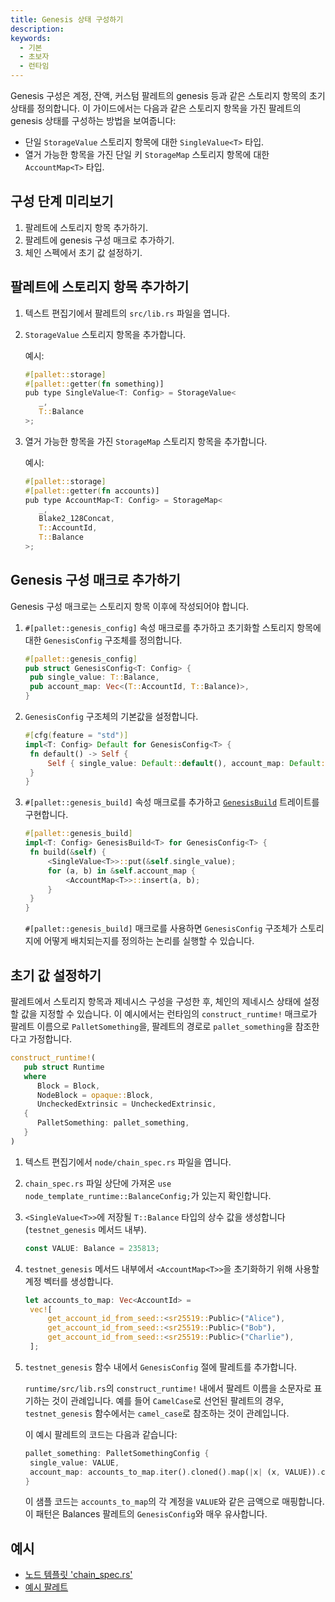 ```yaml
---
title: Genesis 상태 구성하기
description:
keywords:
  - 기본
  - 초보자
  - 런타임
---
```


Genesis 구성은 계정, 잔액, 커스텀 팔레트의 genesis 등과 같은 스토리지 항목의 초기 상태를 정의합니다.
이 가이드에서는 다음과 같은 스토리지 항목을 가진 팔레트의 genesis 상태를 구성하는 방법을 보여줍니다:

- 단일 `StorageValue` 스토리지 항목에 대한 `SingleValue<T>` 타입.
- 열거 가능한 항목을 가진 단일 키 `StorageMap` 스토리지 항목에 대한 `AccountMap<T>` 타입.

## 구성 단계 미리보기

1. 팔레트에 스토리지 항목 추가하기.
2. 팔레트에 genesis 구성 매크로 추가하기.
3. 체인 스펙에서 초기 값 설정하기.

## 팔레트에 스토리지 항목 추가하기

1. 텍스트 편집기에서 팔레트의 `src/lib.rs` 파일을 엽니다.

2. `StorageValue` 스토리지 항목을 추가합니다.

   예시:

   ```rust
   #[pallet::storage]
   #[pallet::getter(fn something)]
   pub type SingleValue<T: Config> = StorageValue<
      _, 
      T::Balance
   >;
   ```

3. 열거 가능한 항목을 가진 `StorageMap` 스토리지 항목을 추가합니다.

   예시:

   ```rust
   #[pallet::storage]
   #[pallet::getter(fn accounts)]
   pub type AccountMap<T: Config> = StorageMap<
      _, 
      Blake2_128Concat, 
      T::AccountId, 
      T::Balance
   >;
   ```

## Genesis 구성 매크로 추가하기

Genesis 구성 매크로는 스토리지 항목 이후에 작성되어야 합니다.

1. `#[pallet::genesis_config]` 속성 매크로를 추가하고 초기화할 스토리지 항목에 대한 `GenesisConfig` 구조체를 정의합니다.

   ```rust
   #[pallet::genesis_config]
   pub struct GenesisConfig<T: Config> {
   	pub single_value: T::Balance,
   	pub account_map: Vec<(T::AccountId, T::Balance)>,
   }
   ```

2. `GenesisConfig` 구조체의 기본값을 설정합니다.

   ```rust
   #[cfg(feature = "std")]
   impl<T: Config> Default for GenesisConfig<T> {
   	fn default() -> Self {
   		Self { single_value: Default::default(), account_map: Default::default() }
   	}
   }
   ```

3. `#[pallet::genesis_build]` 속성 매크로를 추가하고 [`GenesisBuild`](https://paritytech.github.io/substrate/master/frame_support/traits/trait.GenesisBuild.html) 트레이트를 구현합니다.

   ```rust
   #[pallet::genesis_build]
   impl<T: Config> GenesisBuild<T> for GenesisConfig<T> {
   	fn build(&self) {
   		<SingleValue<T>>::put(&self.single_value);
   		for (a, b) in &self.account_map {
   			<AccountMap<T>>::insert(a, b);
   		}
   	}
   }
   ```

   `#[pallet::genesis_build]` 매크로를 사용하면 `GenesisConfig` 구조체가 스토리지에 어떻게 배치되는지를 정의하는 논리를 실행할 수 있습니다.

## 초기 값 설정하기

팔레트에서 스토리지 항목과 제네시스 구성을 구성한 후, 체인의 제네시스 상태에 설정할 값을 지정할 수 있습니다.
이 예시에서는 런타임의 `construct_runtime!` 매크로가 팔레트 이름으로 `PalletSomething`을, 팔레트의 경로로 `pallet_something`을 참조한다고 가정합니다.

```rust
construct_runtime!(
   pub struct Runtime
   where
      Block = Block,
      NodeBlock = opaque::Block,
      UncheckedExtrinsic = UncheckedExtrinsic,
   {
      PalletSomething: pallet_something,
   }
)
```

1. 텍스트 편집기에서 `node/chain_spec.rs` 파일을 엽니다.

2. `chain_spec.rs` 파일 상단에 가져온 `use node_template_runtime::BalanceConfig;`가 있는지 확인합니다.

3. `<SingleValue<T>>`에 저장될 `T::Balance` 타입의 상수 값을 생성합니다 (`testnet_genesis` 메서드 내부).

   ```rust
   const VALUE: Balance = 235813;
   ```

4. `testnet_genesis` 메서드 내부에서 `<AccountMap<T>>`을 초기화하기 위해 사용할 계정 벡터를 생성합니다.

   ```rust
   let accounts_to_map: Vec<AccountId> =
   	vec![
   		get_account_id_from_seed::<sr25519::Public>("Alice"),
   		get_account_id_from_seed::<sr25519::Public>("Bob"),
   		get_account_id_from_seed::<sr25519::Public>("Charlie"),
   	];
   ```

5. `testnet_genesis` 함수 내에서 `GenesisConfig` 절에 팔레트를 추가합니다.

   `runtime/src/lib.rs`의 `construct_runtime!` 내에서 팔레트 이름을 소문자로 표기하는 것이 관례입니다.
   예를 들어 `CamelCase`로 선언된 팔레트의 경우, `testnet_genesis` 함수에서는 `camel_case`로 참조하는 것이 관례입니다.

   이 예시 팔레트의 코드는 다음과 같습니다:

   ```rust
   pallet_something: PalletSomethingConfig {
   	single_value: VALUE,
   	account_map: accounts_to_map.iter().cloned().map(|x| (x, VALUE)).collect(),
   }
   ```

   이 샘플 코드는 `accounts_to_map`의 각 계정을 `VALUE`와 같은 금액으로 매핑합니다.
   이 패턴은 Balances 팔레트의 `GenesisConfig`와 매우 유사합니다.

## 예시

- [노드 템플릿 'chain_spec.rs'](https://github.com/substrate-developer-hub/substrate-node-template/blob/master/node/src/chain_spec.rs)
- [예시 팔레트](https://github.com/paritytech/polkadot-sdk/blob/master/substrate/frame/examples/basic/src/lib.rs)